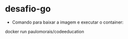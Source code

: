 # desafio-go

 - Comando para baixar a imagem e executar o container:

docker run paulomorais/codeeducation




